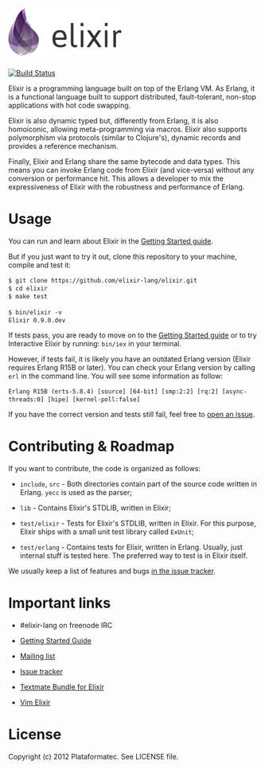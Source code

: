 ![Elixir](https://github.com/elixir-lang/elixir/raw/master/logo.png)
=========
[![Build Status](https://secure.travis-ci.org/elixir-lang/elixir.png "Build Status")](http://travis-ci.org/elixir-lang/elixir)

Elixir is a programming language built on top of the Erlang VM. As Erlang, it is a functional language built to support distributed, fault-tolerant, non-stop applications with hot code swapping.

Elixir is also dynamic typed but, differently from Erlang, it is also homoiconic, allowing meta-programming via macros. Elixir also supports polymorphism via protocols (similar to Clojure's), dynamic records and provides a reference mechanism.

Finally, Elixir and Erlang share the same bytecode and data types. This means you can invoke Erlang code from Elixir (and vice-versa) without any conversion or performance hit. This allows a developer to mix the expressiveness of Elixir with the robustness and performance of Erlang.

# Usage

You can run and learn about Elixir in the [Getting Started guide][1].

But if you just want to try it out, clone this repository to your machine, compile and test it:

    $ git clone https://github.com/elixir-lang/elixir.git
    $ cd elixir
    $ make test

    $ bin/elixir -v
    Elixir 0.9.0.dev

If tests pass, you are ready to move on to the [Getting Started guide][1] or to try Interactive Elixir by running: `bin/iex` in your terminal.

However, if tests fail, it is likely you have an outdated Erlang version (Elixir requires Erlang R15B or later). You can check your Erlang version by calling `erl` in the command line. You will see some information as follow:

    Erlang R15B (erts-5.8.4) [source] [64-bit] [smp:2:2] [rq:2] [async-threads:0] [hipe] [kernel-poll:false]

If you have the correct version and tests still fail, feel free to [open an issue][2].

# Contributing & Roadmap

If you want to contribute, the code is organized as follows:

* `include`, `src` - Both directories contain part of the source code written in Erlang. `yecc` is used as the parser;

* `lib` - Contains Elixir's STDLIB, written in Elixir;

* `test/elixir` - Tests for Elixir's STDLIB, written in Elixir. For this purpose, Elixir ships with a small unit test library called `ExUnit`;

* `test/erlang` - Contains tests for Elixir, written in Erlang. Usually, just internal stuff is tested here. The preferred way to test is in Elixir itself.

We usually keep a list of features and bugs [in the issue tracker][2].

# Important links

* #elixir-lang on freenode IRC
* [Getting Started Guide][1]
* [Mailing list](http://groups.google.com/group/elixir-lang-core)
* [Issue tracker][2]
* [Textmate Bundle for Elixir](https://github.com/elixir-lang/elixir-tmbundle)
* [Vim Elixir](https://github.com/elixir-lang/vim-elixir)

  [1]: http://elixir-lang.org/getting_started/1.html
  [2]: https://github.com/elixir-lang/elixir/issues

# License

Copyright (c) 2012 Plataformatec. See LICENSE file.

